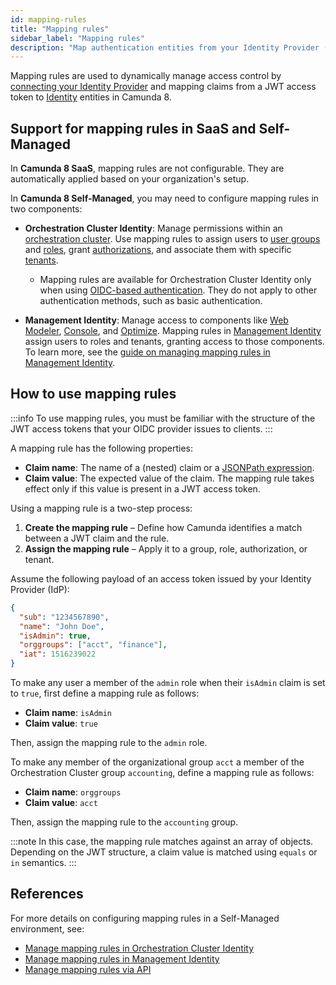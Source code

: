 ```yaml
---
id: mapping-rules
title: "Mapping rules"
sidebar_label: "Mapping rules"
description: "Map authentication entities from your Identity Provider (IdP) to Camunda-specific entities using mapping rules."
---
```


Mapping rules are used to dynamically manage access control by [connecting your Identity Provider](connect-to-identity-provider.md) and mapping claims from a JWT access token to [Identity](/components/identity/identity-introduction.md) entities in Camunda 8.

## Support for mapping rules in SaaS and Self-Managed

In **Camunda 8 SaaS**, mapping rules are not configurable. They are automatically applied based on your organization's setup.

In **Camunda 8 Self-Managed**, you may need to configure mapping rules in two components:

- **Orchestration Cluster Identity**: Manage permissions within an [orchestration cluster](../../orchestration-cluster.md). Use mapping rules to assign users to [user groups](../../identity/group.md) and [roles](../../identity/role.md), grant [authorizations](../../identity/authorization.md), and associate them with specific [tenants](/self-managed/components/orchestration-cluster/identity/manage-tenants.md).

  - Mapping rules are available for Orchestration Cluster Identity only when using [OIDC-based authentication](/self-managed/components/orchestration-cluster/identity/connect-external-identity-provider.md). They do not apply to other authentication methods, such as basic authentication.

- **Management Identity**: Manage access to components like [Web Modeler](/self-managed/components/modeler/web-modeler/overview.md), [Console](/self-managed/components/console/overview.md), and [Optimize](/self-managed/components/optimize/overview.md). Mapping rules in [Management Identity](/self-managed/components/management-identity/what-is-identity.md) assign users to roles and tenants, granting access to those components. To learn more, see the [guide on managing mapping rules in Management Identity](/self-managed/components/management-identity/mapping-rules.md).

## How to use mapping rules

:::info
To use mapping rules, you must be familiar with the structure of the JWT access tokens that your OIDC provider issues to clients.
:::

A mapping rule has the following properties:

- **Claim name**: The name of a (nested) claim or a [JSONPath expression](https://www.rfc-editor.org/rfc/rfc9535).
- **Claim value**: The expected value of the claim. The mapping rule takes effect only if this value is present in a JWT access token.

Using a mapping rule is a two-step process:

1. **Create the mapping rule** – Define how Camunda identifies a match between a JWT claim and the rule.
2. **Assign the mapping rule** – Apply it to a group, role, authorization, or tenant.

Assume the following payload of an access token issued by your Identity Provider (IdP):

```json
{
  "sub": "1234567890",
  "name": "John Doe",
  "isAdmin": true,
  "orggroups": ["acct", "finance"],
  "iat": 1516239022
}
```

To make any user a member of the `admin` role when their `isAdmin` claim is set to `true`, first define a mapping rule as follows:

- **Claim name**: `isAdmin`
- **Claim value**: `true`

Then, assign the mapping rule to the `admin` role.

To make any member of the organizational group `acct` a member of the Orchestration Cluster group `accounting`, define a mapping rule as follows:

- **Claim name**: `orggroups`
- **Claim value**: `acct`

Then, assign the mapping rule to the `accounting` group.

:::note
In this case, the mapping rule matches against an array of objects. Depending on the JWT structure, a claim value is matched using `equals` or `in` semantics.
:::

## References

For more details on configuring mapping rules in a Self-Managed environment, see:

- [Manage mapping rules in Orchestration Cluster Identity](../../identity/mapping-rules/manage-mapping-rules.md)
- [Manage mapping rules in Management Identity](/self-managed/components/management-identity/mapping-rules.md)
- [Manage mapping rules via API](/apis-tools/orchestration-cluster-api-rest/specifications/create-mapping-rule.api.mdx)
